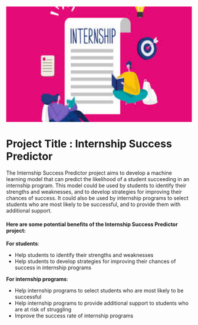 <p  align="center">

<img  src="images/internship.jpeg"  alt="Internship Landing page"  height=312  width=820/>

</p> 

# Project Title : Internship Success Predictor

The Internship Success Predictor project aims to develop a machine learning model that can predict the likelihood of a student succeeding in an internship program. This model could be used by students to identify their strengths and weaknesses, and to develop strategies for improving their chances of success. It could also be used by internship programs to select students who are most likely to be successful, and to provide them with additional support.

#### Here are some potential benefits of the Internship Success Predictor project:

**For students**:
- Help students to identify their strengths and weaknesses
- Help students to develop strategies for improving their chances of success in internship programs

**For internship programs**:
- Help internship programs to select students who are most likely to be successful
- Help internship programs to provide additional support to students who are at risk of struggling
- Improve the success rate of internship programs